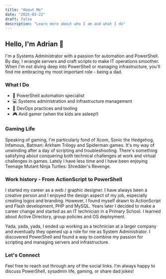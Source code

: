 ```yaml
---
title: "About Me"
date: "2025-03-22"
draft: false
description: "Learn more about who I am and what I do"
---
```


## Hello, I'm Adrian 👋

I'm a Systems Administrator with a passion for automation and PowerShell. By day, I wrangle servers and craft scripts to make IT operations smoother. When I'm not diving deep into PowerShell or managing infrastructure, you'll find me embracing my most important role - being a dad.

### What I Do

- 🔧 PowerShell automation specialist
- 💻 Systems administration and infrastructure management
- 🤖 DevOps practices and tooling
- 🎮 Avid gamer (when the kids are asleep!)

### Gaming Life

Speaking of gaming, I'm particularly fond of Xcom, Sonic the Hedgehog, Infamous, Batman: Arkham Trilogy and Spiderman games. It's my way of unwinding after a day of scripting and troubleshooting. There's something satisfying about conquering both technical challenges at work and virtual challenges in games. Lately I have less time and I have been enjoying Teenage Mutant Ninja Turtles: Shredder's Revenge.

### Work history - From ActionScript to PowerShell

I started my career as a web / graphic designer. I have always been a creative person and I enjoyed the design aspect of my job, especially creating logos and branding. However, I found myself drawn to ActionScript and Flash development, PHP and MySQL. Years later I decided to make a career change and started as an IT technician in a Primary School. I learned about Active Directory, group policies and OS deployment.

Yada, yada, yada, I ended up working as a technician at a larger company and eventually they opened up a role for me as System Administrator. I discovered PowerShell and found a way to combine my passion for scripting and managing servers and infrastructure.

### Let's Connect

Feel free to reach out through any of the social links. I'm always happy to discuss PowerShell, sysadmin life, gaming, or share dad jokes!